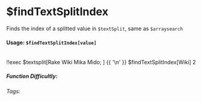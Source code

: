 # $findTextSplitIndex
Finds the index of a splitted value in `$textSplit`, same as `$arraysearch`

#### Usage: `$findTextSplitIndex[value]`
<br/>
<discord-messages>
	<discord-message :bot="false" role-color="#ffcc9a" author="Member">
		!!exec $textsplit[Rake Wiki Mika Mido; ] {{ '\n' }} $findTextSplitIndex[Wiki]
	</discord-message>
	<discord-message :bot="true" role-color="#0099ff" author="Custom Command" avatar="https://media.discordapp.net/avatars/725721249652670555/781224f90c3b841ba5b40678e032f74a.webp">
		2
	</discord-message>
</discord-messages>

##### Function Difficultly: <Badge type="tip" text="Easy" vertical="middle" /> 
###### Tags: <Badge type="tip" text="search" vertical="middle" /> <Badge type="tip" text="textsplit" vertical="middle" /> <Badge type="tip" text="array" vertical="middle" /> <Badge type="find" text="textsplit" vertical="middle" /> <Badge type="tip" text="index" vertical="middle" />